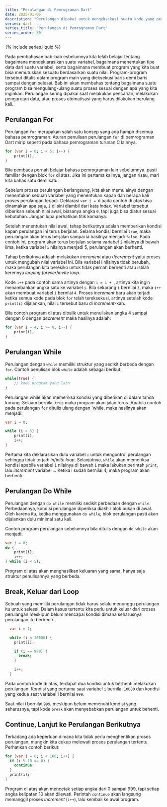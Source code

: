 ```yaml
---
title: "Perulangan di Pemrograman Dart"
date: 2025-01-05
description: "Perulangan dipakai untuk mengeksekusi suatu kode yang perlu dijalankan berulang kali hanya lewat satu kali penulisan."
series: dart
series_title: "Perulangan di Pemrograman Dart"
series_order: 50
---
```


{% include series.liquid %}


Pada pembahasan bab-bab esbelumnya kita telah belajar tentang bagaimana mendeklarasikan suatu variabel, bagaimana menentukan tipe data dari suatu variabel, serta bagaimana membuat program yang kita buat bisa memutuskan sesuatu berdasarkan suatu nilai. Program-program tersebut ditulis dalam program main yang dieksekusi baris demi baris sampai dengan selesai. Bab ini akan membahas tentang bagaimana suatu program bisa mengulang-ulang suatu proses sesuai dengan apa yang kita inginkan. Perulangan sering dipakai saat melakukan pencarian, melakukan pengurutan data, atau proses otomatisasi yang harus dilakukan berulang kali. 

## Perulangan For

Perulangan `for`  merupakan salah satu konsep yang ada hampir disemua bahasa pemrograman. Aturan penulisan perulangan `for` di pemrograman Dart mirip seperti pada bahasa pemrograman turunan C lainnya. 

```dart
for (var i = 0; i < 5; i++) {
    print(i);
}
```

Bila pembaca pernah belajar bahasa pemrograman lain sebelumnya, pasti familiar dengan blok `for` di atas. Jika ini pertama kalinya, jangan risau, mari kita bahas satu demi satu.

Sebelum proses perulangan berlangsung, kita akan memulainya dengan menentukan sebuah variabel yang menentukan kapan dan berapa kali proses perulangan terjadi. Deklarasi `var i = 0` pada contoh di atas bisa dinamakan apa saja, `i` di sini diambil dari kata _index_. Variabel tersebut diberikan sebuah nilai awal, biasanya angka `0`, tapi juga bisa diatur sesuai kebutuhan. Jangan lupa perhatikan titik komanya. 

Setelah menentukan nilai awal, tahap berikutnya adalah memberikan kondisi kapan perulangan ini terus berjalan. Selama kondisi bernilai `true`, maka perulangan akan terus berjalan sampai ia hasilnya menjadi `false`. Pada contoh ini, program akan terus berjalan selama variabel `i` nilainya di bawah lima, ketika variabel `i` nilainya menjadi 5, perulangan akan berhenti. 

Tahap berikutnya adalah melakukan _increment_ atau _decrement_ yaitu proses untuk mengubah nilai variabel ini. Bila variabel i nilainya tidak berubah, maka perulangan kita beresiko untuk tidak pernah berhenti atau istilah kerennya _looping forever_/_invite loop_. 

Kode `i++` pada contoh sama artinya dengan `i = i + `, artinya kita ingin menambahkan angka satu ke variabel `i`. Bila sekarang `i` bernilai `3`, maka `i++` akan membuat variabel `i` bernilai `4`. Proses _increment_ baru akan terjadi ketika semua kode pada blok `for` telah tereksekusi, artinya setelah kode `print(i)` dijalankan, nilai `i` tersebut baru di _increment_-kan. 

Bila contoh program di atas dibalik untuk menuliskan angka 4 sampai dengan 0 dengan _decrement_ maka hasilnya adalah:

```dart
for (var i = 4; i >= 0; i--) {
    print(i);
}
```

## Perulangan While

Perulangan dengan `while` memiliki struktur yang sedikit berbeda dengan `for`. Contoh penulisan blok `while` adalah sebagai berikut:

```dart
while(true) {
    // kode program yang lain
}
```

Perulangan while akan memeriksa kondisi yang diberikan di dalam tanda kurung. Selaam bernilai `true` maka program akan jalan terus. Apabila contoh pada perulangan `for` ditulis ulang dengan `while, maka hasilnya akan menjadi:

```dart
var i = 0; 

while (i < 5) {
    print(i);
    i++;
}
```

Pertama kita deklarasikan dulu variabel `i` untuk mengontrol perulangan sehingga tidak terjadi _infinite loop_. Selanjutnya, `while` akan memeriksa kondisi apabila variabel `i` nilainya di bawah `i` maka lakukan perintah `print`, lalu _increment_ variabel `i`. Ketika i sudah bernilai 4, maka program akan berhenti. 

## Perulangan Do While

Perulangan dengan `do while` memiliki sedikit perbedaan dengan `while`. Perbedaannya, kondisi perulangan diperiksa diakhir blok bukan di awal. Oleh karena itu, ketika menggunakan `do while`, blok perulangan pasti akan dijalankan dulu minimal satu kali. 

Contoh program perulangan sebelumnya bila ditulis dengan `do while` akan menjadi:

```dart
var i = 0;
do {
    print(i);
    i++;
} while (i < 5);
```

Program di atas akan menghasilkan keluaran yang sama, hanya saja struktur penulisannya yang berbeda. 

## Break, Keluar dari Loop

Sebuah yang memiliki perulangan tidak harus selalu menunggu perulangan itu untuk selesai. Dalam kasus tertentu kita perlu untuk keluar dari proses perulangan meskipun belum mencapai kondisi dimana seharusnya perulangan itu berhenti. 

```dart
  var i = 1;

  while (i < 10000) {
    print(i);

    if (i == 999) {
      break;
    }

    i++;
  }
```

Pada contoh kode di atas, terdapat dua kondisi untuk berhenti melakukan perulangan. Kondisi yang pertama saat variabel `i` bernilai `10000` dan kondisi yang kedua saat variabel i bernilai `999`. 

Saat nilai i bernilai `999`, meskipun belum memenuhi kondisi yang seharusnya, tapi kode `break` akan menyebabkan perulangan untuk behenti. 

## Continue, Lanjut ke Perulangan Berikutnya

Terkadang ada keperluan dimana kita tidak perlu menghentikan proses perulangan, mungkin kita cukup melewati proses perulangan tertentu. Perhatikan contoh berikut:

```dart
for (var i = 0; i < 100; i++) {
  if (i % 10 == 0) {
    continue;
  }
  print(i);
}
```

Program di atas akan mencetak setiap angka dari 0 sampai 999, tapi setiap angka kelipatan 10 akan dilewati. Perintah `continue` akan langsung memanggil proses _increment_ (`i++`), lalu kembali ke awal program.


